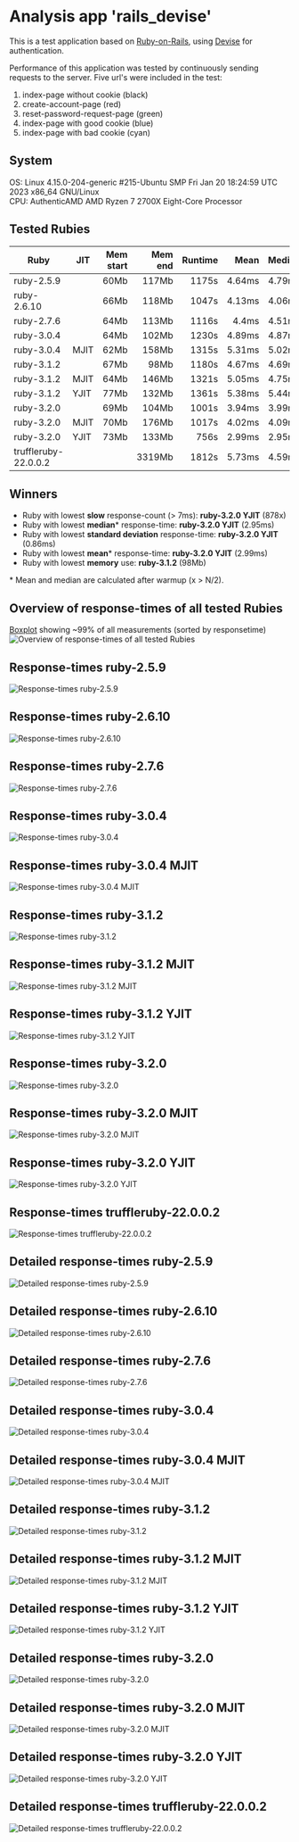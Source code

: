 # Analysis app 'rails_devise'
This is a test application based on [Ruby-on-Rails](https://rubyonrails.org/),
using [Devise](https://github.com/heartcombo/devise) for authentication.

Performance of this application was tested by continuously sending requests to the server.
Five url's were included in the test:

1. index-page without cookie (black)
2. create-account-page (red)
3. reset-password-request-page (green)
4. index-page with good cookie (blue)
5. index-page with bad cookie (cyan)

## System
OS: Linux 4.15.0-204-generic #215-Ubuntu SMP Fri Jan 20 18:24:59 UTC 2023 x86_64 GNU/Linux  
CPU: AuthenticAMD AMD Ryzen 7 2700X Eight-Core Processor  

## Tested Rubies
| Ruby                      | JIT  | Mem start |   Mem end |   Runtime |      Mean |    Median |   Std.Dev |     Slow |   Errors |        N |  GC runs |
| ------------------------- | ---- | --------: | --------: | --------: | --------: | --------: | --------: |--------: | -------: | -------: | -------: |
| ruby-2.5.9                |      |      60Mb |     117Mb |     1175s |    4.64ms |    4.79ms |    1.31ms |     5708 |        0 |   750000 |       55 |
| ruby-2.6.10               |      |      66Mb |     118Mb |     1047s |    4.13ms |    4.06ms |    1.79ms |    40685 |        0 |   750000 |       49 |
| ruby-2.7.6                |      |      64Mb |     113Mb |     1116s |     4.4ms |    4.51ms |    1.32ms |     5129 |        0 |   750000 |       49 |
| ruby-3.0.4                |      |      64Mb |     102Mb |     1230s |    4.89ms |    4.87ms |    1.99ms |    32397 |        0 |   750000 |      412 |
| ruby-3.0.4                | MJIT |      62Mb |     158Mb |     1315s |    5.31ms |    5.02ms |    3.02ms |    45018 |        0 |   750000 |     1368 |
| ruby-3.1.2                |      |      67Mb |      98Mb |     1180s |    4.67ms |    4.69ms |    2.08ms |    14242 |        0 |   750000 |      545 |
| ruby-3.1.2                | MJIT |      64Mb |     146Mb |     1321s |    5.05ms |    4.75ms |    3.62ms |    43959 |        0 |   750000 |     2131 |
| ruby-3.1.2                | YJIT |      77Mb |     132Mb |     1361s |    5.38ms |    5.44ms |    1.98ms |    41548 |        0 |   750000 |      226 |
| ruby-3.2.0                |      |      69Mb |     104Mb |     1001s |    3.94ms |    3.99ms |    0.97ms |     2372 |        0 |   750000 |       79 |
| ruby-3.2.0                | MJIT |      70Mb |     176Mb |     1017s |    4.02ms |    4.09ms |    1.44ms |     1688 |        0 |   750000 |       16 |
| ruby-3.2.0                | YJIT |      73Mb |     133Mb |      756s |    2.99ms |    2.95ms |    0.86ms |      878 |        0 |   750000 |       65 |
| truffleruby-22.0.0.2      |      |           |    3319Mb |     1812s |    5.73ms |    4.59ms |   33.92ms |    96883 |        0 |   750000 |      121 |

## Winners

- Ruby with lowest __slow__ response-count (> 7ms): __ruby-3.2.0 YJIT__ (878x)
- Ruby with lowest __median__* response-time: __ruby-3.2.0 YJIT__ (2.95ms)
- Ruby with lowest __standard deviation__ response-time: __ruby-3.2.0 YJIT__ (0.86ms)
- Ruby with lowest __mean__* response-time: __ruby-3.2.0 YJIT__ (2.99ms)
- Ruby with lowest __memory__ use: __ruby-3.1.2__ (98Mb)

\* Mean and median are calculated after warmup (x > N/2).

## Overview of response-times of all tested Rubies
[Boxplot](https://en.wikipedia.org/wiki/Box_plot) showing ~99% of all measurements (sorted by responsetime)
![Overview of response-times of all tested Rubies](/data/rails_devise/plots/rails_devise_0_overview.png "Overview of response-times of all tested Rubies")

## Response-times ruby-2.5.9
![Response-times ruby-2.5.9](/data/rails_devise/plots/rails_devise_1_ruby-2.5.9.png "Response-times ruby-2.5.9")

## Response-times ruby-2.6.10
![Response-times ruby-2.6.10](/data/rails_devise/plots/rails_devise_1_ruby-2.6.10.png "Response-times ruby-2.6.10")

## Response-times ruby-2.7.6
![Response-times ruby-2.7.6](/data/rails_devise/plots/rails_devise_1_ruby-2.7.6.png "Response-times ruby-2.7.6")

## Response-times ruby-3.0.4
![Response-times ruby-3.0.4](/data/rails_devise/plots/rails_devise_1_ruby-3.0.4.png "Response-times ruby-3.0.4")

## Response-times ruby-3.0.4 MJIT
![Response-times ruby-3.0.4 MJIT](/data/rails_devise/plots/rails_devise_1_ruby-3.0.4%20MJIT.png "Response-times ruby-3.0.4 MJIT")

## Response-times ruby-3.1.2
![Response-times ruby-3.1.2](/data/rails_devise/plots/rails_devise_1_ruby-3.1.2.png "Response-times ruby-3.1.2")

## Response-times ruby-3.1.2 MJIT
![Response-times ruby-3.1.2 MJIT](/data/rails_devise/plots/rails_devise_1_ruby-3.1.2%20MJIT.png "Response-times ruby-3.1.2 MJIT")

## Response-times ruby-3.1.2 YJIT
![Response-times ruby-3.1.2 YJIT](/data/rails_devise/plots/rails_devise_1_ruby-3.1.2%20YJIT.png "Response-times ruby-3.1.2 YJIT")

## Response-times ruby-3.2.0
![Response-times ruby-3.2.0](/data/rails_devise/plots/rails_devise_1_ruby-3.2.0.png "Response-times ruby-3.2.0")

## Response-times ruby-3.2.0 MJIT
![Response-times ruby-3.2.0 MJIT](/data/rails_devise/plots/rails_devise_1_ruby-3.2.0%20MJIT.png "Response-times ruby-3.2.0 MJIT")

## Response-times ruby-3.2.0 YJIT
![Response-times ruby-3.2.0 YJIT](/data/rails_devise/plots/rails_devise_1_ruby-3.2.0%20YJIT.png "Response-times ruby-3.2.0 YJIT")

## Response-times truffleruby-22.0.0.2
![Response-times truffleruby-22.0.0.2](/data/rails_devise/plots/rails_devise_1_truffleruby-22.0.0.2.png "Response-times truffleruby-22.0.0.2")

## Detailed response-times ruby-2.5.9
![Detailed response-times ruby-2.5.9](/data/rails_devise/plots/rails_devise_2_ruby-2.5.9.png "Detailed response-times ruby-2.5.9")

## Detailed response-times ruby-2.6.10
![Detailed response-times ruby-2.6.10](/data/rails_devise/plots/rails_devise_2_ruby-2.6.10.png "Detailed response-times ruby-2.6.10")

## Detailed response-times ruby-2.7.6
![Detailed response-times ruby-2.7.6](/data/rails_devise/plots/rails_devise_2_ruby-2.7.6.png "Detailed response-times ruby-2.7.6")

## Detailed response-times ruby-3.0.4
![Detailed response-times ruby-3.0.4](/data/rails_devise/plots/rails_devise_2_ruby-3.0.4.png "Detailed response-times ruby-3.0.4")

## Detailed response-times ruby-3.0.4 MJIT
![Detailed response-times ruby-3.0.4 MJIT](/data/rails_devise/plots/rails_devise_2_ruby-3.0.4%20MJIT.png "Detailed response-times ruby-3.0.4 MJIT")

## Detailed response-times ruby-3.1.2
![Detailed response-times ruby-3.1.2](/data/rails_devise/plots/rails_devise_2_ruby-3.1.2.png "Detailed response-times ruby-3.1.2")

## Detailed response-times ruby-3.1.2 MJIT
![Detailed response-times ruby-3.1.2 MJIT](/data/rails_devise/plots/rails_devise_2_ruby-3.1.2%20MJIT.png "Detailed response-times ruby-3.1.2 MJIT")

## Detailed response-times ruby-3.1.2 YJIT
![Detailed response-times ruby-3.1.2 YJIT](/data/rails_devise/plots/rails_devise_2_ruby-3.1.2%20YJIT.png "Detailed response-times ruby-3.1.2 YJIT")

## Detailed response-times ruby-3.2.0
![Detailed response-times ruby-3.2.0](/data/rails_devise/plots/rails_devise_2_ruby-3.2.0.png "Detailed response-times ruby-3.2.0")

## Detailed response-times ruby-3.2.0 MJIT
![Detailed response-times ruby-3.2.0 MJIT](/data/rails_devise/plots/rails_devise_2_ruby-3.2.0%20MJIT.png "Detailed response-times ruby-3.2.0 MJIT")

## Detailed response-times ruby-3.2.0 YJIT
![Detailed response-times ruby-3.2.0 YJIT](/data/rails_devise/plots/rails_devise_2_ruby-3.2.0%20YJIT.png "Detailed response-times ruby-3.2.0 YJIT")

## Detailed response-times truffleruby-22.0.0.2
![Detailed response-times truffleruby-22.0.0.2](/data/rails_devise/plots/rails_devise_2_truffleruby-22.0.0.2.png "Detailed response-times truffleruby-22.0.0.2")

